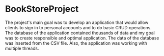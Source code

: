 # BookStoreProject
The project's main goal was to develop an application that would allow clients to sign in to personal accounts and to do basic CRUD operations. The database of the application contained thousands of data and my goal was to create responsible and optimal application. The data of the database was inserted from the CSV file. Also, the application was working with multiple threads.
